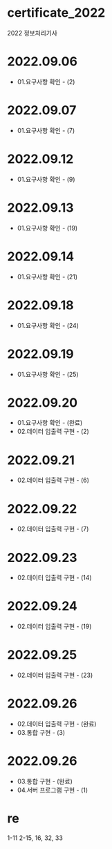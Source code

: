 # certificate_2022
2022 정보처리기사

# 2022.09.06
- 01.요구사항 확인 - (2)

# 2022.09.07
- 01.요구사항 확인 - (7)

# 2022.09.12
- 01.요구사항 확인 - (9)

# 2022.09.13
- 01.요구사항 확인 - (19)

# 2022.09.14
- 01.요구사항 확인 - (21)

# 2022.09.18
- 01.요구사항 확인 - (24)

# 2022.09.19
- 01.요구사항 확인 - (25)

# 2022.09.20
- 01.요구사항 확인 - (완료)
- 02.데이터 입출력 구현 - (2)

# 2022.09.21
- 02.데이터 입출력 구현 - (6)

# 2022.09.22
- 02.데이터 입출력 구현 - (7)

# 2022.09.23
- 02.데이터 입출력 구현 - (14)

# 2022.09.24
- 02.데이터 입출력 구현 - (19)

# 2022.09.25
- 02.데이터 입출력 구현 - (23)

# 2022.09.26
- 02.데이터 입출력 구현 - (완료)
- 03.통합 구현 - (3)

# 2022.09.26
- 03.통합 구현 - (완료)
- 04.서버 프로그램 구현 - (1)





# re
1-11
2-15, 16, 32, 33